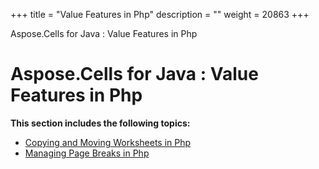 +++
title = "Value Features in Php" 
description = "" 
weight = 20863 
+++

Aspose.Cells for Java : Value Features in Php  

# Aspose.Cells for Java : Value Features in Php


**This section includes the following topics:**

*   [Copying and Moving Worksheets in Php](https://docs2.aspose.com/cells/java/plugins/asposecellsjavaforphp/phpprogrammersguide/workingwithworksheetsinphp/valuefeaturesinphp/copying+and+moving+worksheets+in+php)
*   [Managing Page Breaks in Php](https://docs2.aspose.com/cells/java/plugins/asposecellsjavaforphp/phpprogrammersguide/workingwithworksheetsinphp/valuefeaturesinphp/managing+page+breaks+in+php)

